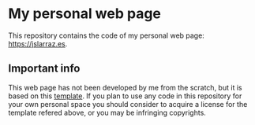 # My personal web page

This repository contains the code of my personal web page: https://jslarraz.es. 

## Important info

This web page has not been developed by me from the scratch, but it is based on this [template](https://themeforest.net/item/rectcv-personal-bootstrap-4-html-template/26951744). If you plan to use any code in this repository for your own personal space you should consider to acquire a license for the template refered above, or you may be infringing copyrights.